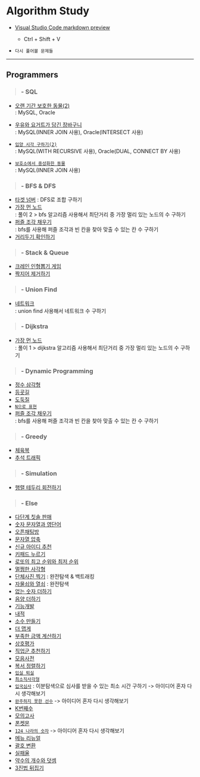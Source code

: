 # Algorithm Study

-   [Visual Studio Code markdown preview](https://code.visualstudio.com/docs/languages/markdown)

    -   Ctrl + Shift + V

-   `다시 풀어볼 문제들`

---

## Programmers

> ### - SQL

-   [오랜 기간 보호한 동물(2)](https://programmers.co.kr/learn/courses/30/lessons/59411)  
    : MySQL, Oracle

-   [우유와 요거트가 담긴 장바구니](https://programmers.co.kr/learn/courses/30/lessons/62284)  
    : MySQL(INNER JOIN 사용), Oracle(INTERSECT 사용)

-   [`입양 시각 구하기(2)`](https://programmers.co.kr/learn/courses/30/lessons/59413)  
    : MySQL(WITH RECURSIVE 사용), Oracle(DUAL, CONNECT BY 사용)

-   [`보호소에서 중성화한 동물`](https://programmers.co.kr/learn/courses/30/lessons/59045)  
    : MySQL(INNER JOIN 사용)

> ### - BFS & DFS

-   [타겟 넘버](https://programmers.co.kr/learn/courses/30/lessons/43165)
    : DFS로 조합 구하기
-   [가장 먼 노드](https://programmers.co.kr/learn/courses/30/lessons/49189)  
    : 풀이 2 > bfs 알고리즘 사용해서 최단거리 중 가장 멀리 있는 노드의 수 구하기
-   [퍼즐 조각 채우기](https://programmers.co.kr/learn/courses/30/lessons/84021)  
    : bfs를 사용해 퍼즐 조각과 빈 칸을 찾아 맞출 수 있는 칸 수 구하기
-   [거리두기 확인하기](https://programmers.co.kr/learn/courses/30/lessons/81302)  

> ### - Stack & Queue

-   [크레인 인형뽑기 게임](https://programmers.co.kr/learn/courses/30/lessons/64061)
-   [짝지어 제거하기](https://programmers.co.kr/learn/courses/30/lessons/12973)

> ### - Union Find

-   [네트워크](https://programmers.co.kr/learn/courses/30/lessons/43162)  
    : union find 사용해서 네트워크 수 구하기

> ### - Dijkstra

-   [가장 먼 노드](https://programmers.co.kr/learn/courses/30/lessons/49189)  
    : 풀이 1 > dijkstra 알고리즘 사용해서 최단거리 중 가장 멀리 있는 노드의 수 구하기

> ### - Dynamic Programming

-   [정수 삼각형](https://programmers.co.kr/learn/courses/30/lessons/43105)
-   [등굣길](https://programmers.co.kr/learn/courses/30/lessons/42898)
-   [도둑질](https://programmers.co.kr/learn/courses/30/lessons/42897)
-   [`N으로 표현`](https://programmers.co.kr/learn/courses/30/lessons/42895)
-   [퍼즐 조각 채우기](https://programmers.co.kr/learn/courses/30/lessons/84021)  
    : bfs를 사용해 퍼즐 조각과 빈 칸을 찾아 맞출 수 있는 칸 수 구하기

> ### - Greedy

-   [체육복](https://programmers.co.kr/learn/courses/30/lessons/42862)
-   [추석 트래픽](https://programmers.co.kr/learn/courses/30/lessons/17676)

> ### - Simulation

-   [행렬 테두리 회전하기](https://programmers.co.kr/learn/courses/30/lessons/77485)

> ### - Else

-   [다단계 칫솔 판매](https://programmers.co.kr/learn/courses/30/lessons/77486)
-   [숫자 문자열과 영단어](https://programmers.co.kr/learn/courses/30/lessons/81301)
-   [오픈채팅방](https://programmers.co.kr/learn/courses/30/lessons/42888)
-   [문자열 압축](https://programmers.co.kr/learn/courses/30/lessons/60057)
-   [신규 아이디 추천](https://programmers.co.kr/learn/courses/30/lessons/72410)
-   [키패드 누르기](https://programmers.co.kr/learn/courses/30/lessons/67256)
-   [로또의 최고 순위와 최저 순위](https://programmers.co.kr/learn/courses/30/lessons/77484)
-   [멀쩡한 사각형](https://programmers.co.kr/learn/courses/30/lessons/62048)
-   [단체사진 찍기](https://programmers.co.kr/learn/courses/30/lessons/1835)
    : 완전탐색 & 백트래킹
-   [자물쇠와 열쇠](https://programmers.co.kr/learn/courses/30/lessons/60059)
    : 완전탐색
-   [없는 숫자 더하기](https://programmers.co.kr/learn/courses/30/lessons/86051)
-   [음양 더하기](https://programmers.co.kr/learn/courses/30/lessons/76501)
-   [기능개발](https://programmers.co.kr/learn/courses/30/lessons/42586)
-   [내적](https://programmers.co.kr/learn/courses/30/lessons/70128)
-   [소수 만들기](https://programmers.co.kr/learn/courses/30/lessons/12977)
-   [더 맵게](https://programmers.co.kr/learn/courses/30/lessons/42626)
-   [부족한 금액 계산하기](https://programmers.co.kr/learn/courses/30/lessons/82612)
-   [상호평가](https://programmers.co.kr/learn/courses/30/lessons/83201)
-   [직업군 추천하기](https://programmers.co.kr/learn/courses/30/lessons/84325)
-   [모음사전](https://programmers.co.kr/learn/courses/30/lessons/84512)
-   [복서 정렬하기](https://programmers.co.kr/learn/courses/30/lessons/85002)
-   [`입실 퇴실`](https://programmers.co.kr/learn/courses/30/lessons/86048)
-   [`최소직사각형`](https://programmers.co.kr/learn/courses/30/lessons/86491)
-   [`입국심사`](https://programmers.co.kr/learn/courses/30/lessons/43238)
    : 이분탐색으로 심사를 받을 수 있는 최소 시간 구하기
    -> 아이디어 혼자 다시 생각해보기
-   [`완주하지 못한 선수`](https://programmers.co.kr/learn/courses/30/lessons/42576)
    -> 아이디어 혼자 다시 생각해보기
-   [K번째수](https://programmers.co.kr/learn/courses/30/lessons/42748)
-   [모의고사](https://programmers.co.kr/learn/courses/30/lessons/42840)
-   [폰켓몬](https://programmers.co.kr/learn/courses/30/lessons/1845)
-   [`124 나라의 숫자`](https://programmers.co.kr/learn/courses/30/lessons/12899)
    -> 아이디어 혼자 다시 생각해보기
-   [메뉴 리뉴얼](https://programmers.co.kr/learn/courses/30/lessons/72411)
-   [괄호 변환](https://programmers.co.kr/learn/courses/30/lessons/60058)
-   [실패율](https://programmers.co.kr/learn/courses/30/lessons/42889)
-   [약수의 개수와 덧셈](https://programmers.co.kr/learn/courses/30/lessons/77884)
-   [3진법 뒤집기](https://programmers.co.kr/learn/courses/30/lessons/68935)
